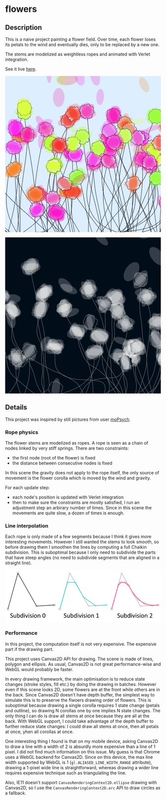 # flowers

## Description
This is a naive project painting a flower field. Over time, each flower loses its petals to the wind and eventually dies, only to be replaced by a new one.

The stems are modelized as weightless ropes and animated with Verlet integration.



See it live [here](https://piellardj.github.io/flowers/?page%3Acanvas%3Afullscreen=true).

![Screenshot](src/readme/screenshot-1.png)

![Screenshot](src/readme/screenshot-2.png)

## Details

This project was inspired by still pictures from user [moPsych](https://github.com/moPsych).

### Rope physics
The flower stems are modelized as ropes. A rope is seen as a chain of nodes linked by very stiff springs. There are two constraints:
- the first node (root of the flower) is fixed
- the distance between consecutive nodes is fixed

In this scene the gravity does not apply to the rope itself, the only source of movement is the flower corolla which is moved by the wind and gravity.

For each update step:
- each node's position is updated with Verlet integration
- then to make sure the constraints are mostly satisfied, I run an adjustment step an arbirary number of times. Since in this scene the movements are quite slow, a dozen of times is enough.

### Line interpolation
Each rope is only made of a few segments because I think it gives more interesting movements. However I still wanted the stems to look smooth, so before drawing them I smoothen the lines by computing a full Chaikin subdivision. This is suboptimal because I only need to subdivide the parts that have steep angles (no need to subdivide segments that are aligned in a straight line).

![Screenshot](src/readme/chaikin.png)

### Performance
In this project, the computation itself is not very expensive. The expensive part if the drawing part.

This project uses Canvas2D API for drawing. The scene is made of lines, polygon and ellipsis. As usual, Canvas2D is not great performance-wise and WebGL would probably be faster.

In every drawing framework, the main optimisation is to reduce state changes (stroke styles, fill etc.) by doing the drawing in batches. However even if this scene looks 2D, some flowers are at the front while others are in the back. Since Canvas2D doesn't have depth buffer, the simplest way to simulate this is to preserve the flwoers drawing order of flowers. This is suboptimal because drawing a single corolla requires 1 state change (petals and outline), so drawing N corollas one by one implies N state changes. The only thing I can do is draw all stems at once because they are all at the back. With WebGL support, I could take advantage of the depth buffer to further reduce state changes: I could draw all stems at once, then all petals at once, yhen all corollas at once.

One interesting thing I found is that on my mobile device, asking Canvas2D to draw a line with a width of 2 is absurdly more expensive than a line of 1 pixel. I did not find much information on this issue. My guess is that Chrome uses a WebGL backend for Canvas2D. Since on this device, the max line width supported by WebGL is 1 (`gl.ALIASED_LINE_WIDTH_RANGE` attribute), drawing a 1-pixel wide line is straightforward, whereas drawing a wider line requires expensive technique such as triangulating the line.

Also, IE11 doesn't support `CanvasRenderingContext2D.ellipse` drawing with Canvas2D, so I use the `CanvasRenderingContext2D.arc` API to draw circles as a fallback.